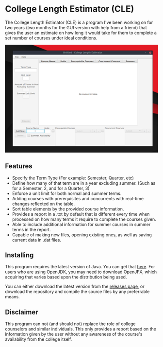 # College Length Estimator (CLE)
The College Length Estimator (CLE) is a program I've been working on for two years (two months for the GUI version with help from a friend) that gives the user an estimate on how long it would take for them to complete a set number of courses under ideal conditions. 

![Screenshot](assets/CLEGUIPicture.png)

## Features
- Specify the Term Type (For example: Semester, Quarter, etc)
- Define how many of that term are in a year excluding summer. (Such as for a Semester, 2, and for a Quarter, 3)
- Enforce a unit limit for both normal and summer terms.
- Adding courses with prerequisites and concurrents with real-time changes reflected on the table.
- Sort table elements by the provided course information.
- Provides a report in a .txt by default that is different every time when processed on how many terms it require to complete the courses given.
- Able to include additional information for summer courses in summer terms in the report.
- Capable of making new files, opening existing ones, as well as saving current data in .dat files.

## Installing
This program requires the latest version of Java. You can get that [here](https://java.com/en/download/). For users who are using OpenJDK, you may need to download OpenJFX, which acquiring that varies based upon the distribution being used. 

You can either download the latest version from the [releases page](https://github.com/divark/CLE/releases), or download the repository and compile the source files by any preferrable means.

## Disclaimer
This program can not (and should not) replace the role of college counselors and similar individuals. This only provides a report based on the information given by the user without any awareness of the course's availability from the college itself.
